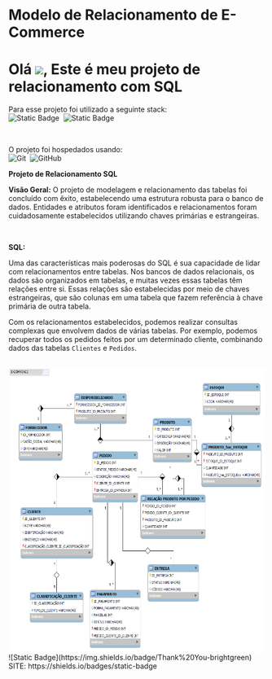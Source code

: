 # Modelo de Relacionamento de E-Commerce 


<h1 align="left">Olá <img src="https://raw.githubusercontent.com/kaueMarques/kaueMarques/master/hi.gif" height="30px">, Este é meu projeto de relacionamento com SQL</h1>

Para esse projeto foi utilizado a seguinte stack: <br>
![Static Badge](https://img.shields.io/badge/SQL-brightgreen)&nbsp;
![Static Badge](https://img.shields.io/badge/MySQL-Workbanch-green)&nbsp;


<br>

O projeto foi hospedados usando:<br>
![Git](https://img.shields.io/badge/-Git-05122A?style=flat&logo=git)&nbsp;
![GitHub](https://img.shields.io/badge/-GitHub-05122A?style=flat&logo=github)&nbsp;
<br>

**Projeto de Relacionamento SQL**

**Visão Geral:**
O projeto de modelagem e relacionamento das tabelas foi concluído com êxito, estabelecendo uma estrutura robusta para o banco de dados. Entidades e atributos foram identificados e relacionamentos
foram cuidadosamente estabelecidos utilizando chaves primárias e estrangeiras.

<br>

**SQL:**

Uma das características mais poderosas do SQL é sua capacidade de lidar com relacionamentos entre tabelas. Nos bancos de dados relacionais, os dados são organizados em tabelas, e muitas vezes essas tabelas têm relações entre si.
Essas relações são estabelecidas por meio de chaves estrangeiras, que são colunas em uma tabela que fazem referência à chave primária de outra tabela.

Com os relacionamentos estabelecidos, podemos realizar consultas complexas que envolvem dados de várias tabelas. Por exemplo, podemos recuperar todos os pedidos feitos por um determinado cliente,
combinando dados das tabelas `Clientes` e `Pedidos`.


<br>
<img align="right" height="560em" src="E-COMMERCE.png">

<br>
![Static Badge](https://img.shields.io/badge/Thank%20You-brightgreen)
<br>
SITE: https://shields.io/badges/static-badge
